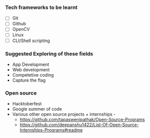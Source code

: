 ### Tech frameworks to be learnt
- [ ] Git
- [ ] Github
- [ ] OpenCV 
- [ ] Linux 
- [ ] CLI/Shell scripting

### Suggested Exploring of these fields 
- App Development 
- Web development
- Competetive coding 
- Capture the flag

### Open source 
- Hacktoberfest
- Google summer of code 
- Various other open source projects + internships - 
  - https://github.com/tapaswenipathak/Open-Source-Programs
  - https://github.com/deepanshu1422/List-Of-Open-Source-Internships-Programs#readme

